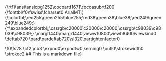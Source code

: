 {\rtf1\ansi\ansicpg1252\cocoartf1671\cocoasubrtf200
{\fonttbl\f0\fswiss\fcharset0 ArialMT;}
{\colortbl;\red255\green255\blue255;\red38\green38\blue38;\red249\green249\blue249;}
{\*\expandedcolortbl;;\cssrgb\c20000\c20000\c20000;\cssrgb\c98039\c98039\c98039;}
\margl1440\margr1440\vieww10800\viewh8400\viewkind0
\deftab720
\pard\pardeftab720\sl320\partightenfactor0

\f0\fs28 \cf2 \cb3 \expnd0\expndtw0\kerning0
\outl0\strokewidth0 \strokec2 ## This is a markdown file}